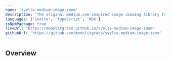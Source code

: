 ```yaml
---
name: 'svelte-medium-image-zoom'
description: 'The original medium.com-inspired image zooming library for Svelte.'
languages: ['Svelte', 'TypeScript', 'MDX']
isNpmPackage: true
liveUrl: 'https://moonlitgrace.github.io/svelte-medium-image-zoom'
githubUrl: 'https://github.com/moonlitgrace/svelte-medium-image-zoom'
---
```


## Overview
